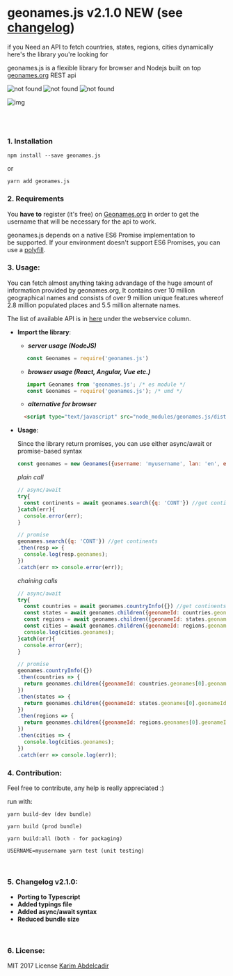 # geonames.js v2.1.0 NEW (see [changelog](#5-changelog-v210))
if you Need an API to fetch countries, states, regions, cities dynamically here's the library you're looking for

geonames.js is a flexible library for browser and Nodejs 
built on top <a href="http://www.geonames.org/" target="_blank">geonames.org<a> REST api

<img src="https://travis-ci.org/kinotto/geonames.js.svg?branch=master" alt="not found" style="display:inline" /> <img src="https://david-dm.org/kinotto/geonames.js.svg" alt="not found" style="display:inline" /> <img src="http://img.badgesize.io/kinotto/geonames.js/master/dist/geonames.min.js?max=100000&softmax=200000" alt="not found" />


![img](https://thumbs.gfycat.com/LegitimateSlushyHydra-max-14mb.gif)


<br/> <br/>


### 1. Installation

 `npm install --save geonames.js`
 
 or
 
 `yarn add geonames.js`


### 2. Requirements
You **have to** register (it's free) on <a href="http://www.geonames.org/login">Geonames.org</a>
in order to get the username that will be necessary for the api to work.

geonames.js depends on a native ES6 Promise implementation to be supported. If your environment doesn't support ES6 Promises, you can use a <a href="https://github.com/stefanpenner/es6-promise">polyfill</a>.

### 3. Usage:


You can fetch almost anything taking advandage of the huge amount of information provided by geonames.org, It contains over 10 million geographical names and consists of over 9 million unique features whereof 2.8 million populated places and 5.5 million alternate names.

The list of available API is in <a href="http://www.geonames.org/export/ws-overview.html">here</a> under the webservice column.

- **Import the library**:
   - ***server usage (NodeJS)***
    ```javascript
       const Geonames = require('geonames.js')
    ```
   - ***browser usage (React, Angular, Vue etc.)***
    ```javascript
       import Geonames from 'geonames.js'; /* es module */
       const Geonames = require('geonames.js'); /* umd */
    ```
   - ***alternative for browser***
    ```html
      <script type="text/javascript" src="node_modules/geonames.js/dist/geonames.min.js"></script>
    ```
     
  
- **Usage**:

  Since the library return promises, you can use either async/await or promise-based syntax
  
  ```javascript
  const geonames = new Geonames({username: 'myusername', lan: 'en', encoding: 'JSON'});
  ```

  _plain call_
  ```javascript
  // async/await
  try{
    const continents = await geonames.search({q: 'CONT'}) //get continents
  }catch(err){
    console.error(err);
  }
  
  // promise
  geonames.search({q: 'CONT'}) //get continents
  .then(resp => {
    console.log(resp.geonames);
  })
  .catch(err => console.error(err));
  ```
  
  _chaining calls_
  ```javascript 
  // async/await
  try{
    const countries = await geonames.countryInfo({}) //get continents
    const states = await geonames.children({geonameId: countries.geonames[0].geonameId})
    const regions = await geonames.children({geonameId: states.geonames[0].geonameId});
    const cities = await geonames.children({geonameId: regions.geonames[0].geonameId});
    console.log(cities.geonames);
  }catch(err){
    console.error(err);
  }

  // promise
  geonames.countryInfo({}) 
  .then(countries => {
    return geonames.children({geonameId: countries.geonames[0].geonameId})
  })
  .then(states => {
    return geonames.children({geonameId: states.geonames[0].geonameId});
  })
  .then(regions => {
    return geonames.children({geonameId: regions.geonames[0].geonameId});
  })
  .then(cities => {
    console.log(cities.geonames);
  })
  .catch(err => console.log(err));
  ```



### 4. Contribution:
Feel free to contribute, any help is really appreciated :)


run with:

`yarn build-dev (dev bundle)`

`yarn build (prod bundle)`

`yarn build:all (both - for packaging)`

`USERNAME=myusername yarn test (unit testing)`

<br/>

### 5. Changelog v2.1.0:
- **Porting to Typescript**
- **Added typings file**
- **Added async/await syntax**
- **Reduced bundle size**

<br/>

### 6. License:
MIT 2017 License <a href="https://github.com/kinotto">Karim Abdelcadir</a>
